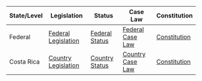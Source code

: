 | State/Level | Legislation                                            | Status                                                  | Case Law                                               | Constitution                                      |
|-------------|---------------------------------------------------------|---------------------------------------------------------|--------------------------------------------------------|---------------------------------------------------|
| Federal     | [Federal Legislation](https://www.asamblea.go.cr)       | [Federal Status](https://www.pgrweb.go.cr/scij)         | [Federal Case Law](https://sitij.poder-judicial.go.cr) | [Constitution](https://www.asamblea.go.cr/Constitucion) |
| Costa Rica  | [Country Legislation](https://www.asamblea.go.cr)       | [Country Status](https://www.pgrweb.go.cr/scij)         | [Country Case Law](https://sitij.poder-judicial.go.cr) | [Constitution](https://www.asamblea.go.cr/Constitucion) |
